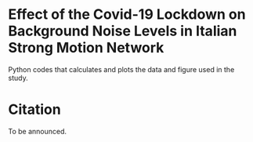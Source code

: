 # Effect of the Covid-19 Lockdown on Background Noise Levels in Italian Strong Motion Network

Python codes that calculates and plots the data and figure used in the study.

# Citation

To be announced.
